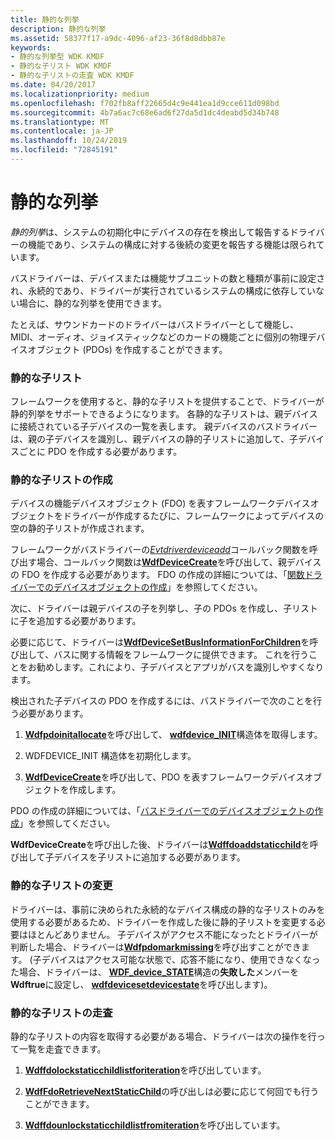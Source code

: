 ```yaml
---
title: 静的な列挙
description: 静的な列挙
ms.assetid: 58377f17-a9dc-4096-af23-36f8d8dbb87e
keywords:
- 静的な列挙型 WDK KMDF
- 静的な子リスト WDK KMDF
- 静的な子リストの走査 WDK KMDF
ms.date: 04/20/2017
ms.localizationpriority: medium
ms.openlocfilehash: f702fb8aff22665d4c9e441ea1d9cce611d098bd
ms.sourcegitcommit: 4b7a6ac7c68e6ad6f27da5d1dc4deabd5d34b748
ms.translationtype: MT
ms.contentlocale: ja-JP
ms.lasthandoff: 10/24/2019
ms.locfileid: "72845191"
---
```

# <a name="static-enumeration"></a>静的な列挙


*静的列挙*は、システムの初期化中にデバイスの存在を検出して報告するドライバーの機能であり、システムの構成に対する後続の変更を報告する機能は限られています。

バスドライバーは、デバイスまたは機能サブユニットの数と種類が事前に設定され、永続的であり、ドライバーが実行されているシステムの構成に依存していない場合に、静的な列挙を使用できます。

たとえば、サウンドカードのドライバーはバスドライバーとして機能し、MIDI、オーディオ、ジョイスティックなどのカードの機能ごとに個別の物理デバイスオブジェクト (PDOs) を作成することができます。

### <a name="static-child-lists"></a>静的な子リスト

フレームワークを使用すると、静的な子リストを提供することで、ドライバーが静的列挙をサポートできるようになります。 各静的な子リストは、親デバイスに接続されている子デバイスの一覧を表します。 親デバイスのバスドライバーは、親の子デバイスを識別し、親デバイスの静的子リストに追加して、子デバイスごとに PDO を作成する必要があります。

### <a name="creating-a-static-child-list"></a>静的な子リストの作成

デバイスの機能デバイスオブジェクト (FDO) を表すフレームワークデバイスオブジェクトをドライバーが作成するたびに、フレームワークによってデバイスの空の静的子リストが作成されます。

フレームワークがバスドライバーの[*Evtdriverdeviceadd*](https://docs.microsoft.com/windows-hardware/drivers/ddi/wdfdriver/nc-wdfdriver-evt_wdf_driver_device_add)コールバック関数を呼び出す場合、コールバック関数は[**WdfDeviceCreate**](https://docs.microsoft.com/windows-hardware/drivers/ddi/wdfdevice/nf-wdfdevice-wdfdevicecreate)を呼び出して、親デバイスの FDO を作成する必要があります。 FDO の作成の詳細については、「[関数ドライバーでのデバイスオブジェクトの作成](creating-device-objects-in-a-function-driver.md)」を参照してください。

次に、ドライバーは親デバイスの子を列挙し、子の PDOs を作成し、子リストに子を追加する必要があります。

必要に応じて、ドライバーは[**WdfDeviceSetBusInformationForChildren**](https://docs.microsoft.com/windows-hardware/drivers/ddi/wdfdevice/nf-wdfdevice-wdfdevicesetbusinformationforchildren)を呼び出して、バスに関する情報をフレームワークに提供できます。 これを行うことをお勧めします。これにより、子デバイスとアプリがバスを識別しやすくなります。

検出された子デバイスの PDO を作成するには、バスドライバーで次のことを行う必要があります。

1.  [**Wdfpdoinitallocate**](https://docs.microsoft.com/windows-hardware/drivers/ddi/wdfpdo/nf-wdfpdo-wdfpdoinitallocate)を呼び出して、 [**wdfdevice\_INIT**](https://docs.microsoft.com/windows-hardware/drivers/wdf/wdfdevice_init)構造体を取得します。

2.  WDFDEVICE\_INIT 構造体を初期化します。

3.  [**WdfDeviceCreate**](https://docs.microsoft.com/windows-hardware/drivers/ddi/wdfdevice/nf-wdfdevice-wdfdevicecreate)を呼び出して、PDO を表すフレームワークデバイスオブジェクトを作成します。

PDO の作成の詳細については、「[バスドライバーでのデバイスオブジェクトの作成](creating-device-objects-in-a-bus-driver.md)」を参照してください。

**WdfDeviceCreate**を呼び出した後、ドライバーは[**Wdffdoaddstaticchild**](https://docs.microsoft.com/windows-hardware/drivers/ddi/wdffdo/nf-wdffdo-wdffdoaddstaticchild)を呼び出して子デバイスを子リストに追加する必要があります。

### <a name="modifying-a-static-child-list"></a>静的な子リストの変更

ドライバーは、事前に決められた永続的なデバイス構成の静的な子リストのみを使用する必要があるため、ドライバーを作成した後に静的子リストを変更する必要はほとんどありません。 子デバイスがアクセス不能になったとドライバーが判断した場合、ドライバーは[**Wdfpdomarkmissing**](https://docs.microsoft.com/windows-hardware/drivers/ddi/wdfpdo/nf-wdfpdo-wdfpdomarkmissing)を呼び出すことができます。 (子デバイスはアクセス可能な状態で、応答不能になり、使用できなくなった場合、ドライバーは、 [**WDF\_device\_STATE**](https://docs.microsoft.com/windows-hardware/drivers/ddi/wdfdevice/ns-wdfdevice-_wdf_device_state)構造の**失敗した**メンバーを**Wdftrue**に設定し、 [**wdfdevicesetdevicestate**](https://docs.microsoft.com/windows-hardware/drivers/ddi/wdfdevice/nf-wdfdevice-wdfdevicesetdevicestate)を呼び出します)。

### <a name="traversing-a-static-child-list"></a>静的な子リストの走査

静的な子リストの内容を取得する必要がある場合、ドライバーは次の操作を行って一覧を走査できます。

1.  [**Wdffdolockstaticchildlistforiteration**](https://docs.microsoft.com/windows-hardware/drivers/ddi/wdffdo/nf-wdffdo-wdffdolockstaticchildlistforiteration)を呼び出しています。

2.  [**WdfFdoRetrieveNextStaticChild**](https://docs.microsoft.com/windows-hardware/drivers/ddi/wdffdo/nf-wdffdo-wdffdoretrievenextstaticchild)の呼び出しは必要に応じて何回でも行うことができます。

3.  [**Wdffdounlockstaticchildlistfromiteration**](https://docs.microsoft.com/windows-hardware/drivers/ddi/wdffdo/nf-wdffdo-wdffdounlockstaticchildlistfromiteration)を呼び出しています。

 

 





